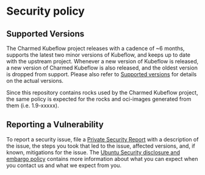 # Security policy

## Supported Versions

The Charmed Kubeflow project releases with a cadence of ~6 months, supports the latest two minor versions of Kubeflow, and keeps up to date with the upstream project. Whenever a new version of Kubeflow is released, a new version of Charmed Kubeflow is also released, and the oldest version is dropped from support. Please also refer to [Supported versions](https://charmed-kubeflow.io/docs/supported-versions) for details on the actual versions.

Since this repository contains rocks used by the Charmed Kubeflow project, the same policy is expected for the rocks and oci-images generated from them (i.e. 1.9-xxxxx).

## Reporting a Vulnerability

To report a security issue, file a [Private Security Report](https://github.com/canonical/bundle-kubeflow/security/advisories/new) with a description of the issue, the steps you took that led to the issue, affected versions, and, if known, mitigations for the issue.
The [Ubuntu Security disclosure and embargo policy](https://ubuntu.com/security/disclosure-policy) contains more information about what you can expect when you contact us and what we expect from you.
